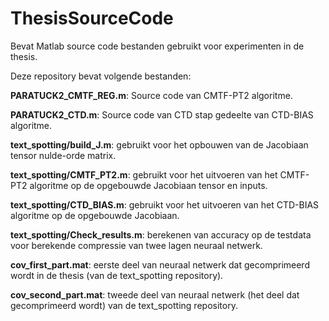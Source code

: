 # ThesisSourceCode
Bevat Matlab source code bestanden gebruikt voor experimenten in de thesis.

Deze repository bevat volgende bestanden:

**PARATUCK2_CMTF_REG.m**: Source code van CMTF-PT2 algoritme.

**PARATUCK2_CTD.m**: Source code van CTD stap gedeelte van CTD-BIAS algoritme.

**text_spotting/build_J.m**: gebruikt voor het opbouwen van de Jacobiaan tensor nulde-orde matrix.

**text_spotting/CMTF_PT2.m**: gebruikt voor het uitvoeren van het CMTF-PT2 algoritme op de opgebouwde Jacobiaan tensor en inputs.

**text_spotting/CTD_BIAS.m**: gebruikt voor het uitvoeren van het CTD-BIAS algoritme op de opgebouwde Jacobiaan.

**text_spotting/Check_results.m**: berekenen van accuracy op de testdata voor berekende compressie van twee lagen neuraal netwerk.



**cov_first_part.mat**: eerste deel van neuraal netwerk dat gecomprimeerd wordt in de thesis (van de text_spotting repository).

**cov_second_part.mat**: tweede deel van neuraal netwerk (het deel dat gecomprimeerd wordt) van de text_spotting repository.
